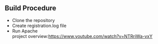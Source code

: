 ##  Build Procedure

 - Clone the repository 
 - Create registration.log file
 - Run Apache
<br>project overview:https://www.youtube.com/watch?v=NTRriWa-vxY
